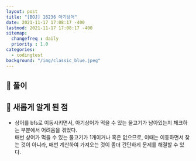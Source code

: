 ```yaml
---
layout: post
title: "[BOJ] 16236 아기상어"
date: 2021-11-17 17:08:17 -400
lastmod: 2021-11-17 17:08:17 -400
sitemap:
  changefreq : daily
  priority : 1.0
categories: 
  - codingtest
background: "/img/classic_blue.jpeg"
---
```


## 📝 풀이 

<script src="https://gist.github.com/RoadtoS7/c369282c38fb4c8284836481a65403e6.js"></script>

## 🥑 새롭게 알게 된 점
- 상어를 bfs로 이동시키면서, 아기상어가 먹을 수 있는 물고기가 남아있는지 체크하는 부분에서 어려움을 겪었다.  
  매번 상어가 먹을 수 있는 물고기가 1개이거나 혹은 없으므로, 이때는 이동하면서 찾는 것이 아니라, 매번 계산하여 가져오는 것이 좀더 간단하게 문제를 해결할 수 있다.
